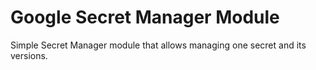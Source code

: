 # Google Secret Manager Module

Simple Secret Manager module that allows managing one secret and its versions.